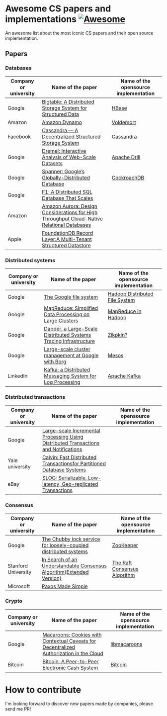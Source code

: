 # Awesome CS papers and implementations [![Awesome](https://cdn.rawgit.com/sindresorhus/awesome/d7305f38d29fed78fa85652e3a63e154dd8e8829/media/badge.svg)](https://github.com/sindresorhus/awesome)

An awesome list about the most iconic CS papers and their open source implementation.

## Papers

### Databases

| Company or university | Name of the paper   |  Name of the opensource implementation  |
| ------------- | ------------- | ---------------- |
| Google |  [Bigtable: A Distributed Storage System for Structured Data](https://static.googleusercontent.com/media/research.google.com/fr//archive/bigtable-osdi06.pdf) | [HBase](https://hbase.apache.org)
| Amazon | [Amazon Dynamo](http://s3.amazonaws.com/AllThingsDistributed/sosp/amazon-dynamo-sosp2007.pdf) | [Voldemort](https://github.com/voldemort/voldemort)
| Facebook | [Cassandra — A Decentralized Structured Storage System](http://www.cs.cornell.edu/projects/ladis2009/papers/lakshman-ladis2009.pdf) | [Cassandra](http://cassandra.apache.org/)
| Google | [Dremel: Interactive Analysis of Web-Scale Datasets](https://static.googleusercontent.com/media/research.google.com/fr//pubs/archive/36632.pdf) | [Apache Drill](https://drill.apache.org/)
| Google | [Spanner: Google’s Globally-Distributed Database](https://static.googleusercontent.com/media/research.google.com/fr//archive/spanner-osdi2012.pdf) | [CockroachDB](https://github.com/cockroachdb/cockroach)
| Google | [F1: A Distributed SQL Database That Scales](https://ai.google/research/pubs/pub41344.pdf) | 
| Amazon | [Amazon Aurora: Design Considerations for High Throughput Cloud-Native Relational Databases](https://media.amazonwebservices.com/blog/2017/aurora-design-considerations-paper.pdf) | 
| Apple | [FoundationDB Record Layer:A Multi-Tenant Structured Datastore](https://arxiv.org/pdf/1901.04452.pdf) | 

### Distributed systems

| Company or university | Name of the paper   |  Name of the opensource implementation  |
| ------------- | ------------- | ---------------- |
| Google | [The Google file system](https://research.google.com/archive/gfs-sosp2003.pdf)  |[Hadoop Distributed File System](https://hadoop.apache.org/docs/r1.2.1/hdfs_design.html)  |
| Google |  [MapReduce: Simplified Data Processing on Large Clusters](https://static.googleusercontent.com/media/research.google.com/fr//archive/mapreduce-osdi04.pdf) | [MapReduce in Hadoop](https://hadoop.apache.org/docs/r1.2.1/mapred_tutorial.html)
| Google | [Dapper, a Large-Scale Distributed Systems Tracing Infrastructure ](https://research.google.com/pubs/pub36356.html)  |[Zikpkin?](https://zipkin.io/)  |
| Google | [Large-scale cluster management at Google with Borg](https://research.google.com/pubs/archive/43438.pdf) | [Mesos](http://mesos.apache.org/)
| LinkedIn | [Kafka: a Distributed Messaging System for Log Processing](http://notes.stephenholiday.com/Kafka.pdf) | [Apache Kafka](http://kafka.apache.org/)

### Distributed transactions

| Company or university | Name of the paper   |  Name of the opensource implementation  |
| ------------- | ------------- | ---------------- |
| Google | [Large-scale Incremental Processing Using Distributed Transactions and Notifications ](https://ai.google/research/pubs/pub36726.pdf)  |
| Yale university | [Calvin: Fast Distributed Transactionsfor Partitioned Database Systems](http://cs.yale.edu/homes/thomson/publications/calvin-sigmod12.pdf)  |
| eBay | [SLOG: Serializable, Low-latency, Geo-replicated Transactions](http://www.cs.umd.edu/~abadi/papers/1154-Abadi.pdf)  |


### Consensus

| Company or university | Name of the paper   |  Name of the opensource implementation  |
| ------------- | ------------- | ---------------- |
| Google | [The Chubby lock service for loosely-coupled distributed systems](https://static.googleusercontent.com/media/research.google.com/fr//archive/chubby-osdi06.pdf) | [ZooKeeper](http://zookeeper.apache.org/)
| Stanford University | [In Search of an Understandable Consensus Algorithm(Extended Version)](https://raft.github.io/raft.pdf) | [The Raft Consensus Algorithm](https://raft.github.io/)
| Microsoft | [Paxos Made Simple](https://www.microsoft.com/en-us/research/wp-content/uploads/2016/12/paxos-simple-Copy.pdf) | 

### Crypto

| Company or university | Name of the paper   |  Name of the opensource implementation  |
| ------------- | ------------- | ---------------- |
| Google |  [Macaroons: Cookies with Contextual Caveats for Decentralized Authorization in the Cloud](https://research.google.com/pubs/archive/41892.pdf) | [libmacaroons](https://github.com/rescrv/libmacaroons)
| Bitcoin |  [Bitcoin: A Peer-to-Peer Electronic Cash System](https://bitcoin.org/bitcoin.pdf) | [Bitcoin](https://github.com/bitcoin/bitcoin)

# How to contribute

I'm looking forward to discover new papers made by companies, please send me PR!
